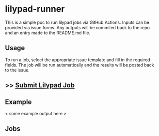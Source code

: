 # lilypad-runner

This is a simple poc to run lilypad jobs via GitHub Actions. Inputs can be provided via issue forms. Any outputs will be commited back to the repo and an entry made to the README.md file.

## Usage

To run a job, select the appropriate issue template and fill in the required fields. The job will be run automatically and the results will be posted back to the issue.

## >> [Submit Lilypad Job](../../issues/new?template=lilypad_job_input.yml)

## Example

< some example output here >

## Jobs

